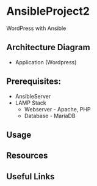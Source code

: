 # AnsibleProject2
WordPress with Ansible 

## Architecture Diagram
   - Application (Wordpress)

 ## Prerequisites:
   - AnsibleServer
   - LAMP Stack
     - Webserver - Apache, PHP 
     - Database - MariaDB

## Usage

## Resources

## Useful Links 